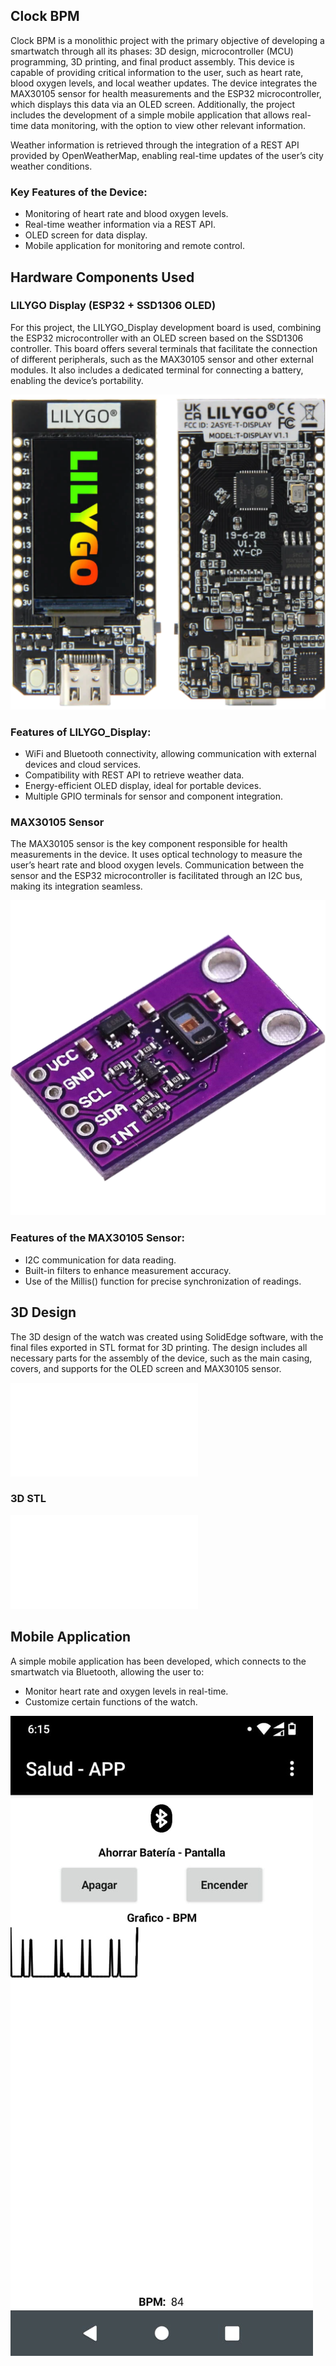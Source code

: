 ## Clock BPM

Clock BPM is a monolithic project with the primary objective of developing a smartwatch through all its phases: 3D design, microcontroller (MCU) programming, 3D printing, and final product assembly. This device is capable of providing critical information to the user, such as heart rate, blood oxygen levels, and local weather updates. The device integrates the MAX30105 sensor for health measurements and the ESP32 microcontroller, which displays this data via an OLED screen. Additionally, the project includes the development of a simple mobile application that allows real-time data monitoring, with the option to view other relevant information.

Weather information is retrieved through the integration of a REST API provided by OpenWeatherMap, enabling real-time updates of the user’s city weather conditions.

### Key Features of the Device:

- Monitoring of heart rate and blood oxygen levels.
- Real-time weather information via a REST API.
- OLED screen for data display.
- Mobile application for monitoring and remote control.

## Hardware Components Used

### LILYGO Display (ESP32 + SSD1306 OLED)
For this project, the LILYGO_Display development board is used, combining the ESP32 microcontroller with an OLED screen based on the SSD1306 controller. This board offers several terminals that facilitate the connection of different peripherals, such as the MAX30105 sensor and other external modules. It also includes a dedicated terminal for connecting a battery, enabling the device’s portability.

![](/docs/LILYGO_DISPLAY.png)

### Features of LILYGO_Display:

- WiFi and Bluetooth connectivity, allowing communication with external devices and cloud services.
- Compatibility with REST API to retrieve weather data.
- Energy-efficient OLED display, ideal for portable devices.
- Multiple GPIO terminals for sensor and component integration.

### MAX30105 Sensor
The MAX30105 sensor is the key component responsible for health measurements in the device. It uses optical technology to measure the user’s heart rate and blood oxygen levels. Communication between the sensor and the ESP32 microcontroller is facilitated through an I2C bus, making its integration seamless.

![](/docs/M30172.png)

### Features of the MAX30105 Sensor:

- I2C communication for data reading.
- Built-in filters to enhance measurement accuracy.
- Use of the Millis() function for precise synchronization of readings.

## 3D Design
The 3D design of the watch was created using SolidEdge software, with the final files exported in STL format for 3D printing. The design includes all necessary parts for the assembly of the device, such as the main casing, covers, and supports for the OLED screen and MAX30105 sensor.

<embed src="./pdf/box.pdf" />

### 3D STL

<object data="./stl/box.stl" width="700px" height="700px">
   <embed src="./stl/box.stl" />
</object>




## Mobile Application

A simple mobile application has been developed, which connects to the smartwatch via Bluetooth, allowing the user to:

- Monitor heart rate and oxygen levels in real-time.
- Customize certain functions of the watch.

![](/app/03.png)